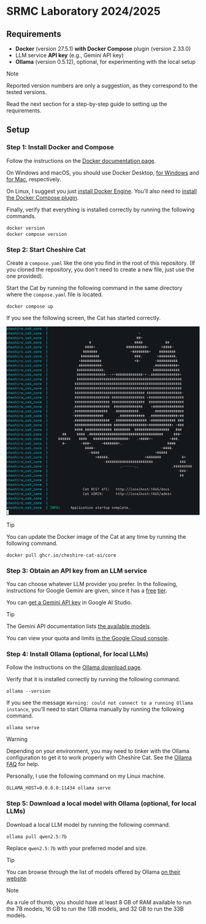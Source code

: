 <!-- ltex: enabled=true -->

# SRMC Laboratory 2024/2025

## Requirements

- **Docker** (version 27.5.1) **with Docker Compose** plugin (version 2.33.0)
- LLM service **API key** (e.g., Gemini API key)
- **Ollama** (version 0.5.12), optional, for experimenting with the local setup

> [!NOTE]
> Reported version numbers are only a suggestion, as they correspond to the
> tested versions.

Read the next section for a step-by-step guide to setting up the requirements.

## Setup

### Step 1: Install Docker and Compose

Follow the instructions on the [Docker documentation page](https://docs.docker.com/get-started/get-docker/).

On Windows and macOS, you should use Docker Desktop, [for Windows](https://docs.docker.com/desktop/setup/install/windows-install/)
and [for Mac](https://docs.docker.com/desktop/setup/install/mac-install/), respectively.

On Linux, I suggest you just [install Docker Engine](https://docs.docker.com/engine/install/).
You'll also need to [install the Docker Compose plugin](https://docs.docker.com/compose/install/linux/#install-using-the-repository).

Finally, verify that everything is installed correctly by running the following commands.

```shell
docker version
docker compose version
```

### Step 2: Start Cheshire Cat

Create a `compose.yaml` like the one you find in the root of this repository.
(If you cloned the repository, you don't need to create a new file, just use the one provided).

Start the Cat by running the following command in the same directory where the `compose.yaml` file is located.

```shell
docker compose up
```

If you see the following screen, the Cat has started correctly.

<p align="center">
  <picture>
    <img
      alt="Screenshot of a terminal with the Cat startup completed."
      width="560"
      src="https://raw.githubusercontent.com/BuriedInTheGround/srmc-lab/main/assets/cat-startup-complete.png"
    >
  </picture>
</p>

> [!TIP]
> You can update the Docker image of the Cat at any time by running the following command.
> ```shell
> docker pull ghcr.io/cheshire-cat-ai/core
> ```

### Step 3: Obtain an API key from an LLM service

You can choose whatever LLM provider you prefer. In the following, instructions for Google Gemini are given,
since it has a [free](https://ai.google.dev/gemini-api/docs/pricing) [tier](https://ai.google.dev/gemini-api/docs/rate-limits).

You can [get a Gemini API key](https://aistudio.google.com/app/apikey) in Google AI Studio.

> [!TIP]
> The Gemini API documentation lists [the available models](https://ai.google.dev/gemini-api/docs/models/gemini).
>
> You can view your quota and limits [in the Google Cloud console](https://console.cloud.google.com/apis/api/generativelanguage.googleapis.com/quotas).

### Step 4: Install Ollama (optional, for local LLMs)

Follow the instructions on the [Ollama download page](https://ollama.com/download).

Verify that it is installed correctly by running the following command.

```shell
ollama --version
```

If you see the message `Warning: could not connect to a running Ollama instance`,
you'll need to start Ollama manually by running the following command.

```shell
ollama serve
```

> [!WARNING]
> Depending on your environment, you may need to tinker with the Ollama configuration
> to get it to work properly with Cheshire Cat.
> See the [Ollama FAQ](https://github.com/ollama/ollama/blob/main/docs/faq.md) for help.
>
> Personally, I use the following command on my Linux machine.
> ```shell
> OLLAMA_HOST=0.0.0.0:11434 ollama serve
> ```

### Step 5: Download a local model with Ollama (optional, for local LLMs)

Download a local LLM model by running the following command.

```shell
ollama pull qwen2.5:7b
```

Replace `qwen2.5:7b` with your preferred model and size.

> [!TIP]
> You can browse through the list of models offered by Ollama [on their website](https://ollama.com/search).

> [!NOTE]
> As a rule of thumb, you should have at least 8 GB of RAM available to run the
> 7B models, 16 GB to run the 13B models, and 32 GB to run the 33B models.
